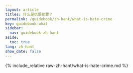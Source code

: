 ```yaml
---
layout: article
titles: 什么是仇恨犯罪？
permalink: /guidebook/zh-hant/what-is-hate-crime
key: guidebook-what
sidebar:
  nav: guidebook-zh-hant
aside:
  toc: true
lang: zh-hant
show_date: false
---
```


{% include_relative raw-zh-hant/what-is-hate-crime.md %}
